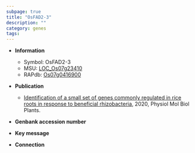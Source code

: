 ```yaml
---
subpage: true
title: "OsFAD2-3"
description: ""
category: genes
tags: 
---
```


* **Information**  
    + Symbol: OsFAD2-3  
    + MSU: [LOC_Os07g23410](http://rice.plantbiology.msu.edu/cgi-bin/ORF_infopage.cgi?orf=LOC_Os07g23410)  
    + RAPdb: [Os07g0416900](http://rapdb.dna.affrc.go.jp/viewer/gbrowse_details/irgsp1?name=Os07g0416900)  

* **Publication**  
    + [Identification of a small set of genes commonly regulated in rice roots in response to beneficial rhizobacteria](http://www.ncbi.nlm.nih.gov/pubmed?term=Identification+of+a+small+set+of+genes+commonly+regulated+in+rice+roots+in+response+to+beneficial+rhizobacteria%5BTitle%5D), 2020, Physiol Mol Biol Plants.

* **Genbank accession number**  

* **Key message**  

* **Connection**  



